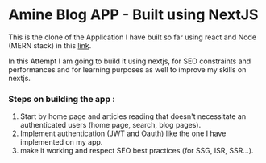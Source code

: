 # Amine Blog APP - Built using NextJS

This is the clone of the Application I have built so far using react and Node (MERN stack) in this [link](https://github.com/amineelamrani/Amine-Blog-MERN).

In this Attempt I am going to build it using nextjs, for SEO constraints and performances and for learning purposes as well to improve my skills on nextjs.

### Steps on building the app :

1. Start by home page and articles reading that doesn't necessitate an authenticated users (home page, search, blog pages).
2. Implement authentication (JWT and Oauth) like the one I have implemented on my app.
3. make it working and respect SEO best practices (for SSG, ISR, SSR...).
